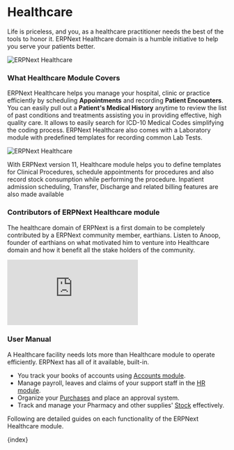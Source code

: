 <!-- add-breadcrumbs -->
# Healthcare

Life is priceless, and you, as a healthcare practitioner needs the best of the tools to honor it. ERPNext Healthcare domain is a humble initiative to help you serve your patients better.

<img class="screenshot" alt="ERPNext Healthcare" src="{{docs_base_url}}/assets/img/healthcare/patient-appointment.png">

### What Healthcare Module Covers

ERPNext Healthcare helps you manage your hospital, clinic or practice efficiently by scheduling **Appointments** and recording **Patient Encounters**. You can easily pull out a **Patient's Medical History** anytime to review the list of past conditions and treatments assisting you in providing effective, high quality care. It allows to easily search for ICD-10 Medical Codes simplifying the coding process. ERPNext Healthcare also comes with a Laboratory module with predefined templates for recording common Lab Tests.

<img class="screenshot" alt="ERPNext Healthcare" src="{{docs_base_url}}/assets/img/healthcare/appointment-analytics.png">

With ERPNext version 11, Healthcare module helps you to define templates for Clinical Procedures, schedule appointments for procedures and also record stock consumption while performing the procedure. Inpatient admission scheduling, Transfer, Discharge and related billing features are also made available

### Contributors of ERPNext Healthcare module

The healthcare domain of ERPNext is a first domain to be completely contributed by a ERPNext community member, earthians. Listen to Anoop, founder of earthians on what motivated him to venture into Healthcare domain and how it benefit all the stake holders of the community.

<div>
    <div class='embed-container'>
        <iframe src='https://www.youtube.com/embed/1n4_YqX8ArA' frameborder='0' allowfullscreen>
        </iframe>
    </div>
</div>

### User Manual

A Healthcare facility needs lots more than Healthcare module to operate efficiently. ERPNext has all of it available, built-in.

- You track your books of accounts using [Accounts module](/docs/user/manual/en/accounts.html).
- Manage payroll, leaves and claims of your support staff in the [HR module](/docs/user/manual/en/human-resources.html).
- Organize your [Purchases](/docs/user/manual/en/buying.html) and place an approval system.
- Track and manage your Pharmacy and other supplies' [Stock](/docs/user/manual/en/stock.html) effectively.

Following are detailed guides on each functionality of the ERPNext Healthcare module.

{index}
